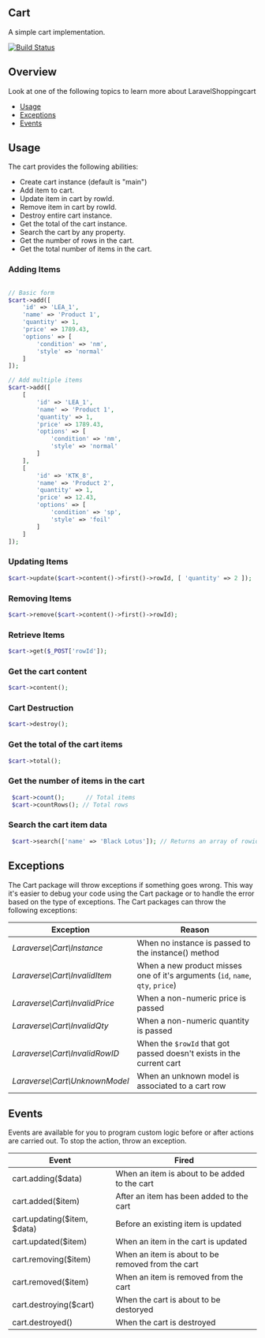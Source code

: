 ## Cart

A simple cart implementation.

[![Build Status](https://travis-ci.org/Garbee/Cart.svg?branch=master)](https://travis-ci.org/Garbee/Cart)

## Overview
Look at one of the following topics to learn more about LaravelShoppingcart

* [Usage](#usage)
* [Exceptions](#exceptions)
* [Events](#events)

## Usage

The cart provides the following abilities:

* Create cart instance (default is "main")
* Add item to cart.
* Update item in cart by rowId.
* Remove item in cart by rowId.
* Destroy entire cart instance.
* Get the total of the cart instance.
* Search the cart by any property.
* Get the number of rows in the cart.
* Get the total number of items in the cart.

### Adding Items

```php

// Basic form
$cart->add([
    'id' => 'LEA_1',
    'name' => 'Product 1',
    'quantity' => 1,
    'price' => 1789.43,
    'options' => [
        'condition' => 'nm',
        'style' => 'normal'
    ]
]);

// Add multiple items
$cart->add([
    [
        'id' => 'LEA_1',
        'name' => 'Product 1',
        'quantity' => 1,
        'price' => 1789.43,
        'options' => [
            'condition' => 'nm',
            'style' => 'normal'
        ]
    ],
    [
        'id' => 'KTK_8',
        'name' => 'Product 2',
        'quantity' => 1,
        'price' => 12.43,
        'options' => [
            'condition' => 'sp',
            'style' => 'foil'
        ]
    ]
]);

```

### Updating Items

```php
$cart->update($cart->content()->first()->rowId, [ 'quantity' => 2 ]);
```

### Removing Items

```php
$cart->remove($cart->content()->first()->rowId);
```

### Retrieve Items

```php
$cart->get($_POST['rowId']);
```

### Get the cart content

```php
$cart->content();
```

### Cart Destruction

```php
$cart->destroy();
```

### Get the total of the cart items

```php
$cart->total();
```

### Get the number of items in the cart

```php
 $cart->count();      // Total items
 $cart->countRows(); // Total rows
```

### Search the cart item data

```php
 $cart->search(['name' => 'Black Lotus']); // Returns an array of rowid(s) of found item(s) or false on failure
```

## Exceptions
The Cart package will throw exceptions if something goes wrong. This way it's easier to debug your code using the Cart package or to handle the error based on the type of exceptions. The Cart packages can throw the following exceptions:

| Exception                             | Reason                                                                           |
| ------------------------------------- | --------------------------------------------------------------------------------- |
| *Laraverse\Cart\Instance*             | When no instance is passed to the instance() method                              |
| *Laraverse\Cart\InvalidItem*          | When a new product misses one of it's arguments (`id`, `name`, `qty`, `price`)   |
| *Laraverse\Cart\InvalidPrice*         | When a non-numeric price is passed                                               |
| *Laraverse\Cart\InvalidQty*           | When a non-numeric quantity is passed                                            |
| *Laraverse\Cart\InvalidRowID*         | When the `$rowId` that got passed doesn't exists in the current cart             |
| *Laraverse\Cart\UnknownModel*         | When an unknown model is associated to a cart row                                |

## Events

Events are available for you to program custom logic before or after actions are carried out. To stop the action, throw an exception.

| Event                       | Fired                                   |
| ----------------------      | --------------------------------------- |
| cart.adding($data)          | When an item is about to be added to the cart |
| cart.added($item)           | After an item has been added to the cart      |
| cart.updating($item, $data) | Before an existing item is updated |
| cart.updated($item)         | When an item in the cart is updated     |
| cart.removing($item)        | When an item is about to be removed from the cart |
| cart.removed($item)         | When an item is removed from the cart   |
| cart.destroying($cart)      | When the cart is about to be destoryed |
| cart.destroyed()            | When the cart is destroyed              |



